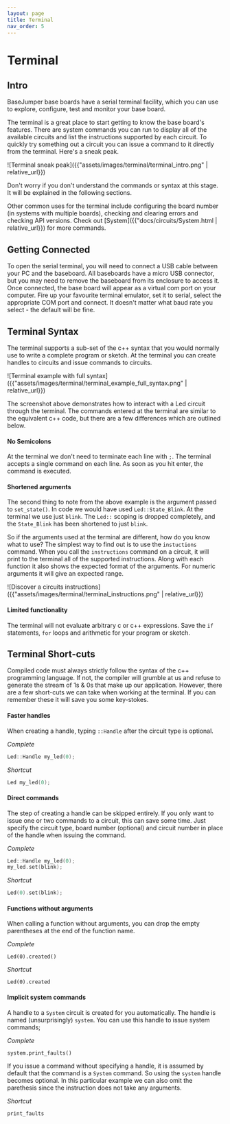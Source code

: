 ```yaml
---
layout: page
title: Terminal
nav_order: 5
---
```


# Terminal

## Intro
BaseJumper base boards have a serial terminal facility, which you can use to explore, configure, test and monitor your base board. 

The terminal is a great place to start getting to know the base board's features. There are system commands you can run to display all of the available circuits and list the instructions supported by each circuit. To quickly try something out a circuit you can issue a command to it directly from the terminal. Here's a sneak peak. 

![Terminal sneak peak]({{"assets/images/terminal/terminal_intro.png" | relative_url}})

Don't worry if you don't understand the commands or syntax at this stage. It will be explained in the following sections.

Other common uses for the terminal include configuring the board number (in systems with multiple boards), checking and clearing errors and checking API versions. Check out [System]({{"docs/circuits/System.html | relative_url}}) for more commands.


## Getting Connected
To open the serial terminal, you will need to connect a USB cable between your PC and the baseboard. All baseboards have a micro USB connector, but you may need to remove the baseboard from its enclosure to access it. Once connected, the base board will appear as a virtual com port on your computer. Fire up your favourite terminal emulator, set it to serial, select the appropriate COM port and connect. It doesn't matter what baud rate you select - the default will be fine. 


## Terminal Syntax
The terminal supports a sub-set of the c++ syntax that you would normally use to write a complete program or sketch. At the terminal you can create handles to circuits and issue commands to circuits. 

![Terminal example with full syntax]({{"assets/images/terminal/terminal_example_full_syntax.png" | relative_url}})

The screenshot above demonstrates how to interact with a Led circuit through the terminal. The commands entered at the terminal are similar to the equivalent c++ code, but there are a few differences which are outlined below.

####  No Semicolons
At the terminal we don't need to terminate each line with `;`. The terminal accepts a single command on each line. As soon as you hit enter, the command is executed.

#### Shortened arguments
The second thing to note from the above example is the argument passed to `set_state()`. In code we would have used `Led::State_Blink`. At the terminal we use just `blink`. The `Led::` scoping is dropped completely, and the `State_Blink` has been shortened to just `blink`.

So if the arguments used at the terminal are different, how do you know what to use? The simplest way to find out is to use the `instuctions` command. When you call the `instructions` command on a circuit, it will print to the terminal all of the supported instructions. Along with each function it also shows the expected format of the arguments. For numeric arguments it will give an expected range.

![Discover a circuits instructions]({{"assets/images/terminal/terminal_instructions.png" | relative_url}})

#### Limited functionality
The terminal will not evaluate arbitrary c or c++ expressions. Save the `if` statements, `for` loops and arithmetic for your program or sketch.

## Terminal Short-cuts
Compiled code must always strictly follow the syntax of the c++ programming language. If not, the compiler will grumble at us and refuse to generate the stream of 1s & 0s that make up our application. However, there are a few short-cuts we can take when working at the terminal. If you can remember these it will save you some key-stokes.

#### Faster handles
When creating a handle, typing `::Handle` after the circuit type is optional. 

*Complete*
``` cpp
Led::Handle my_led(0);
```
*Shortcut*
``` cpp
Led my_led(0);
```

#### Direct commands
The step of creating a handle can be skipped entirely. If you only want to issue one or two commands to a circuit, this can save some time. Just specify the circuit type, board number (optional) and circuit number in place of the handle when issuing the command.

*Complete*
``` cpp
Led::Handle my_led(0);
my_led.set(blink);  
```
*Shortcut*
``` cpp
Led(0).set(blink);
```

#### Functions without arguments
When calling a function without arguments, you can drop the empty parentheses at the end of the function name.

*Complete*
``` cppp
Led(0).created()
```
*Shortcut*
``` cppp
Led(0).created
```

#### Implicit system commands
A handle to a `System` circuit is created for you automatically. The handle is named (unsurprisingly) `system`. You can use this handle to issue system commands;

*Complete*
``` cppp
system.print_faults()
```
If you issue a command without specifying a handle, it is assumed by default that the command is a `System` command. So using the `system` handle becomes optional. In this particular example we can also omit the parethesis since the instruction does not take any arguments.

*Shortcut*
``` cppp
print_faults
```